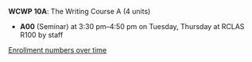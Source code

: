 **WCWP 10A**: The Writing Course A (4 units)

- **A00** (Seminar) at 3:30 pm–4:50 pm on Tuesday, Thursday at RCLAS R100 by staff

[Enrollment numbers over time](./WCWP10A.tsv)
